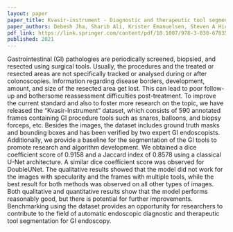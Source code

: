 ```yaml
---
layout: paper
paper_title: Kvasir-instrument - Diagnostic and therapeutic tool segmentation dataset in gastrointestinal endoscopy
paper_authors: Debesh Jha, Sharib Ali, Krister Emanuelsen, Steven A Hicks, Vajira Thambawita, Enrique Garcia-Ceja, Michael A Riegler, Thomas de Lange, Peter T Schmidt, Håvard D Johansen, Dag Johansen, Pål Halvorsen
pdf_link: https://link.springer.com/content/pdf/10.1007/978-3-030-67835-7.pdf
published: 2021
---
```


Gastrointestinal (GI) pathologies are periodically screened, biopsied, and resected using surgical tools. Usually, the procedures and the treated or resected areas are not specifically tracked or analysed during or after colonoscopies. Information regarding disease borders, development, amount, and size of the resected area get lost. This can lead to poor follow-up and bothersome reassessment difficulties post-treatment. To improve the current standard and also to foster more research on the topic, we have released the “Kvasir-Instrument” dataset, which consists of 590 annotated frames containing GI procedure tools such as snares, balloons, and biopsy forceps, etc. Besides the images, the dataset includes ground truth masks and bounding boxes and has been verified by two expert GI endoscopists. Additionally, we provide a baseline for the segmentation of the GI tools to promote research and algorithm development. We obtained a dice coefficient score of 0.9158 and a Jaccard index of 0.8578 using a classical U-Net architecture. A similar dice coefficient score was observed for DoubleUNet. The qualitative results showed that the model did not work for the images with specularity and the frames with multiple tools, while the best result for both methods was observed on all other types of images. Both qualitative and quantitative results show that the model performs reasonably good, but there is potential for further improvements. Benchmarking using the dataset provides an opportunity for researchers to contribute to the field of automatic endoscopic diagnostic and therapeutic tool segmentation for GI endoscopy.
